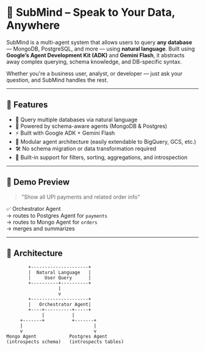 # 🧠 SubMind – Speak to Your Data, Anywhere

SubMind is a multi-agent system that allows users to query **any database** — MongoDB, PostgreSQL, and more — using **natural language**. Built using **Google’s Agent Development Kit (ADK)** and **Gemini Flash**, it abstracts away complex querying, schema knowledge, and DB-specific syntax.

Whether you're a business user, analyst, or developer — just ask your question, and SubMind handles the rest.

---

## 🚀 Features

- 🔗 Query multiple databases via natural language
- 🧠 Powered by schema-aware agents (MongoDB & Postgres)
- ⚡ Built with Google ADK + Gemini Flash
- 🧩 Modular agent architecture (easily extendable to BigQuery, GCS, etc.)
- 🛠️ No schema migration or data transformation required
- 🧪 Built-in support for filters, sorting, aggregations, and introspection

---

## 📸 Demo Preview

> "Show all UPI payments and related order info"

✅ Orchestrator Agent  
→ routes to Postgres Agent for `payments`  
→ routes to Mongo Agent for `orders`  
→ merges and summarizes

---

## 🧱 Architecture

```text
        +---------------------+
        |  Natural Language   |
        |     User Query      |
        +----------+----------+
                   |
                   v
        +---------------------+
        |   Orchestrator Agent|
        +----+----------+-----+
             |          |
     +-------+          +-------+
     |                          |
     v                          v
Mongo Agent            Postgres Agent
(introspects schema)   (introspects tables)
